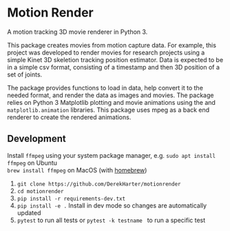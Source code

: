 # Motion Render

A motion tracking 3D movie renderer in Python 3.

This package creates movies from motion capture data.  For example, this project
was developed to render movies for research projects using a simple
Kinet 3D skeletion tracking position estimator.  Data is expected to be
in a simple csv format, consisting of a timestamp and then 3D position of
a set of joints. 

The package provides functions to load in data, help convert it to
the needed format, and render the data as images and movies.  The
package relies on Python 3 Matplotlib plotting and movie animations
using the and `matplotlib.animation`
libraries.  This package uses mpeg as a back end renderer to create
the rendered animations.


## Development

Install `ffmpeg` using your system package manager, e.g.
`sudo apt install ffmpeg` on Ubuntu  
`brew install ffmpeg` on MacOS (with [homebrew](https://brew.sh/))


1. `git clone https://github.com/DerekHarter/motionrender`
2. `cd motionrender`
3. `pip install -r requirements-dev.txt`
4. `pip install -e .` Install in dev mode so changes are automatically updated
5. `pytest` to run all tests or `pytest -k testname ` to run a specific test
